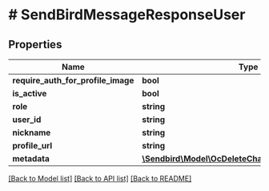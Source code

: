 # # SendBirdMessageResponseUser

## Properties

Name | Type | Description | Notes
------------ | ------------- | ------------- | -------------
**require_auth_for_profile_image** | **bool** |  | [optional]
**is_active** | **bool** |  | [optional]
**role** | **string** |  | [optional]
**user_id** | **string** |  | [optional]
**nickname** | **string** |  | [optional]
**profile_url** | **string** |  | [optional]
**metadata** | [**\Sendbird\Model\OcDeleteChannelByUrl200Response**](OcDeleteChannelByUrl200Response.md) |  | [optional]

[[Back to Model list]](../../README.md#models) [[Back to API list]](../../README.md#endpoints) [[Back to README]](../../README.md)
